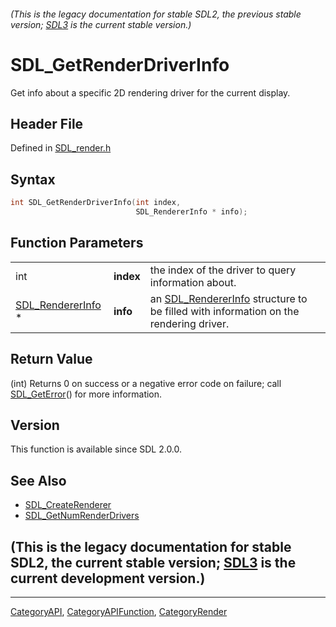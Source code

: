 ###### (This is the legacy documentation for stable SDL2, the previous stable version; [SDL3](https://wiki.libsdl.org/SDL3/) is the current stable version.)
# SDL_GetRenderDriverInfo

Get info about a specific 2D rendering driver for the current display.

## Header File

Defined in [SDL_render.h](https://github.com/libsdl-org/SDL/blob/SDL2/include/SDL_render.h)

## Syntax

```c
int SDL_GetRenderDriverInfo(int index,
                            SDL_RendererInfo * info);
```

## Function Parameters

|                                        |           |                                                                                                          |
| -------------------------------------- | --------- | -------------------------------------------------------------------------------------------------------- |
| int                                    | **index** | the index of the driver to query information about.                                                      |
| [SDL_RendererInfo](SDL_RendererInfo) * | **info**  | an [SDL_RendererInfo](SDL_RendererInfo) structure to be filled with information on the rendering driver. |

## Return Value

(int) Returns 0 on success or a negative error code on failure; call
[SDL_GetError](SDL_GetError)() for more information.

## Version

This function is available since SDL 2.0.0.

## See Also

- [SDL_CreateRenderer](SDL_CreateRenderer)
- [SDL_GetNumRenderDrivers](SDL_GetNumRenderDrivers)


## (This is the legacy documentation for stable SDL2, the current stable version; [SDL3](https://wiki.libsdl.org/SDL3/) is the current development version.)



----
[CategoryAPI](CategoryAPI), [CategoryAPIFunction](CategoryAPIFunction), [CategoryRender](CategoryRender)

